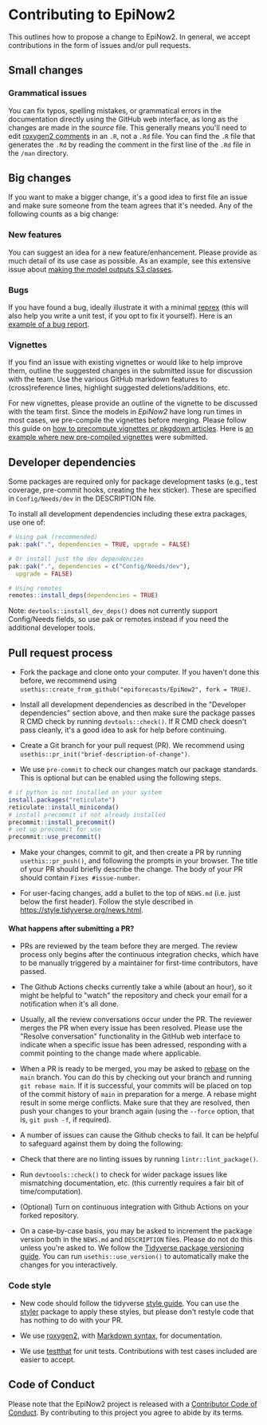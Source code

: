 # Contributing to EpiNow2

This outlines how to propose a change to EpiNow2. In general, we accept contributions
in the form of issues and/or pull requests.

## Small changes

### Grammatical issues

You can fix typos, spelling mistakes, or grammatical errors in the documentation directly using the GitHub web interface, as long as the changes are made in the _source_ file.
This generally means you'll need to edit [roxygen2 comments](https://roxygen2.r-lib.org/articles/roxygen2.html) in an `.R`, not a `.Rd` file.
You can find the `.R` file that generates the `.Rd` by reading the comment in the first line of the `.Rd` file in the `/man` directory.

## Big changes

If you want to make a bigger change, it's a good idea to first file an issue and make sure
someone from the team agrees that it's needed. Any of the following counts as a big change:

### New features

You can suggest an idea for a new feature/enhancement. Please provide as much
detail of its use case as possible. As an example, see this extensive issue about [making the model outputs S3 classes](https://github.com/epiforecasts/EpiNow2/issues/451).

### Bugs

If you have found a bug, ideally illustrate it with a minimal [reprex](https://www.tidyverse.org/help/#reprex)
(this will also help you write a unit test, if you opt to fix it yourself). Here is an [example of a bug report](https://github.com/epiforecasts/EpiNow2/issues/392).

### Vignettes

If you find an issue with existing vignettes or would like to help improve them, outline
the suggested changes in the submitted issue for discussion with the team. Use the various GitHub
markdown features to (cross)reference lines, highlight suggested deletions/additions, etc.

For new vignettes, please provide an outline of the vignette to be discussed with
the team first. Since the models in _EpiNow2_ have long run times
in most cases, we pre-compile the vignettes before merging. Please follow this guide
on [how to precompute vignettes or pkgdown articles](https://ropensci.org/blog/2019/12/08/precompute-vignettes/).
Here is [an example where new pre-compiled vignettes](https://github.com/epiforecasts/EpiNow2/pull/458) were submitted.

## Developer dependencies

Some packages are required only for package development tasks
(e.g., test coverage, pre-commit hooks, creating the hex sticker).
These are specified in `Config/Needs/dev` in the DESCRIPTION file.

To install all development dependencies including these extra
packages, use one of:

```r
# Using pak (recommended)
pak::pak(".", dependencies = TRUE, upgrade = FALSE)

# Or install just the dev dependencies
pak::pak(".", dependencies = c("Config/Needs/dev"),
  upgrade = FALSE)

# Using remotes
remotes::install_deps(dependencies = TRUE)
```

Note: `devtools::install_dev_deps()` does not currently support
Config/Needs fields, so use pak or remotes instead if you need the
additional developer tools.

## Pull request process

*   Fork the package and clone onto your computer. If you haven't done this before, we recommend using `usethis::create_from_github("epiforecasts/EpiNow2", fork = TRUE)`.

*   Install all development dependencies as described in the "Developer dependencies" section above, and then make sure the package passes R CMD check by running `devtools::check()`.
    If R CMD check doesn't pass cleanly, it's a good idea to ask for help before continuing.

*   Create a Git branch for your pull request (PR). We recommend using `usethis::pr_init("brief-description-of-change")`.

* We use `pre-commit` to check our changes match our package standards. This is optional but can be enabled using the following steps.

```r
# if python is not installed on your system
install.packages("reticulate")
reticulate::install_miniconda()
# install precommit if not already installed
precommit::install_precommit()
# set up precommit for use
precommit::use_precommit()
```

*   Make your changes, commit to git, and then create a PR by running `usethis::pr_push()`, and following the prompts in your browser.
    The title of your PR should briefly describe the change.
    The body of your PR should contain `Fixes #issue-number`.

*  For user-facing changes, add a bullet to the top of `NEWS.md` (i.e. just below the first header). Follow the style described in <https://style.tidyverse.org/news.html>.

#### What happens after submitting a PR?

*   PRs are reviewed by the team before they are merged. The review process only begins after the continuous integration checks, which have to be manually triggered by a maintainer for first-time contributors, have passed.

*   The Github Actions checks currently take a while (about an hour), so it might be helpful to "watch" the repository and check your email for a notification when it's all done.

*   Usually, all the review conversations occur under the PR. The reviewer merges the PR when every issue has been resolved. Please use the "Resolve conversation" functionality in the GitHub web interface to indicate when a specific issue has been adressed, responding with a commit pointing to the change made where applicable.

*   When a PR is ready to be merged, you may be asked to [rebase](https://www.atlassian.com/git/tutorials/merging-vs-rebasing) on the `main` branch. You can do this by checking out your branch and running `git rebase main`. If it is successful, your commits will be placed on top of the commit history of `main` in preparation for a merge. A rebase might result in some merge conflicts. Make sure that they are resolved, then push your changes to your branch again (using the `--force` option, that is, `git push -f`, if required).

*   A number of issues can cause the Github checks to fail. It can be helpful to safeguard against them by doing the following:
  *   Check that there are no linting issues by running `lintr::lint_package()`.
  *   Run `devtoools::check()` to check for wider package issues like mismatching documentation, etc. (this currently requires a fair bit of time/computation).
  *   (Optional) Turn on continuous integration with Github Actions on your forked repository.

* On a case-by-case basis, you may be asked to increment the package version both in the `NEWS.md` and
`DESCRIPTION` files. Please do not do this unless you're asked to. We follow the [Tidyverse package versioning guide](https://r-pkgs.org/lifecycle.html). You can run `usethis::use_version()` to automatically
make the changes for you interactively.

### Code style

*   New code should follow the tidyverse [style guide](https://style.tidyverse.org).
    You can use the [styler](https://CRAN.R-project.org/package=styler) package to apply these styles, but please don't restyle code that has nothing to do with your PR.

*  We use [roxygen2](https://cran.r-project.org/package=roxygen2), with [Markdown syntax](https://cran.r-project.org/web/packages/roxygen2/vignettes/rd-formatting.html), for documentation.

*  We use [testthat](https://cran.r-project.org/package=testthat) for unit tests.
   Contributions with test cases included are easier to accept.

## Code of Conduct

Please note that the EpiNow2 project is released with a
[Contributor Code of Conduct](CODE_OF_CONDUCT.md). By contributing to this
project you agree to abide by its terms.
